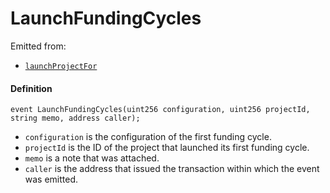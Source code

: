 # LaunchFundingCycles

Emitted from:

- [`launchProjectFor`](/dev/api/contracts/or-controllers/jbcontroller/write/launchfundingcyclesfor.md)

#### Definition

```
event LaunchFundingCycles(uint256 configuration, uint256 projectId, string memo, address caller);
```

- `configuration` is the configuration of the first funding cycle.
- `projectId` is the ID of the project that launched its first funding cycle.
- `memo` is a note that was attached.
- `caller` is the address that issued the transaction within which the event was emitted.
